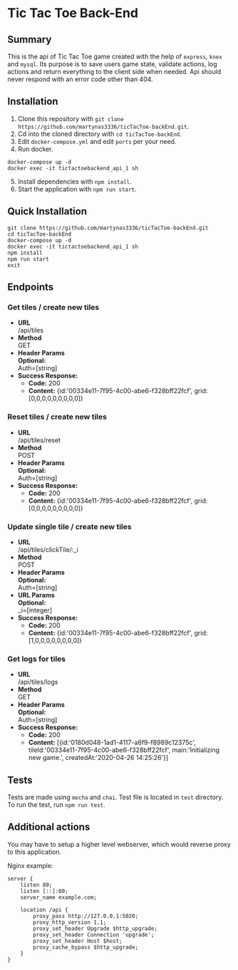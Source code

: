 # Tic Tac Toe Back-End

## Summary
This is the api of Tic Tac Toe game created with the help of `express`, `knex` and `mysql`. Its purpose is to save users game state, validate actions, log actions and return everything to the client side when needed. Api should never respond with an error code other than 404.

## Installation
1. Clone this repository with `git clone https://github.com/martynas3336/ticTacToe-backEnd.git`.
2. Cd into the cloned directory with `cd ticTacToe-backEnd`.
3. Edit `docker-compose.yml` and edit `ports` per your need.
4. Run docker.
```
docker-compose up -d
docker exec -it tictactoebackend_api_1 sh
```
5. Install dependencies with `npm install`.  
6. Start the application with `npm run start`.

## Quick Installation

```
git clone https://github.com/martynas3336/ticTacToe-backEnd.git
cd ticTacToe-backEnd
docker-compose up -d
docker exec -it tictactoebackend_api_1 sh
npm install
npm run start
exit
```

## Endpoints

### Get tiles / create new tiles

- **URL**  
  /api/tiles
- **Method**  
  GET
- **Header Params**  
  **Optional:**  
  Auth=[string]
- **Success Response:**  
    - **Code:** 200  
    - **Content:** {id:'00334e11-7f95-4c00-abe6-f328bff22fcf', grid:[0,0,0,0,0,0,0,0,0]}  
    
### Reset tiles / create new tiles

- **URL**  
  /api/tiles/reset
- **Method**  
  POST
- **Header Params**  
  **Optional:**  
  Auth=[string]
- **Success Response:**  
    - **Code:** 200  
    - **Content:** {id:'00334e11-7f95-4c00-abe6-f328bff22fcf', grid:[0,0,0,0,0,0,0,0,0]}  

### Update single tile / create new tiles

- **URL**  
  /api/tiles/clickTile/:_i
- **Method**  
  POST
- **Header Params**  
  **Optional:**  
  Auth=[string]
- **URL Params**  
  **Optional:**  
  _i=[integer]
- **Success Response:**  
    - **Code:** 200  
    - **Content:** {id:'00334e11-7f95-4c00-abe6-f328bff22fcf', grid:[1,0,0,0,0,0,0,0,0]}  


### Get logs for tiles

- **URL**  
  /api/tiles/logs
- **Method**  
  GET
- **Header Params**  
  **Optional:**  
  Auth=[string]
- **Success Response:**  
    - **Code:** 200  
    - **Content:** [{id:'0180d048-1ad1-4117-a8f9-f8989c12375c', tileId:'00334e11-7f95-4c00-abe6-f328bff22fcf', main:'Initializing new game.', createdAt:'2020-04-26 14:25:26'}]  

## Tests
Tests are made using `mocha` and `chai`. Test file is located in `test` directory. To run the test, run `npm run test`.

## Additional actions
You may have to setup a higher level webserver, which would reverse proxy to this application.

Nginx example:
```
server {
    listen 80;
    listen [::]:80;
    server_name example.com;

    location /api {
        proxy_pass http://127.0.0.1:5020;
        proxy_http_version 1.1;
        proxy_set_header Upgrade $http_upgrade;
        proxy_set_header Connection 'upgrade';
        proxy_set_header Host $host;
        proxy_cache_bypass $http_upgrade;
    }
}
```
